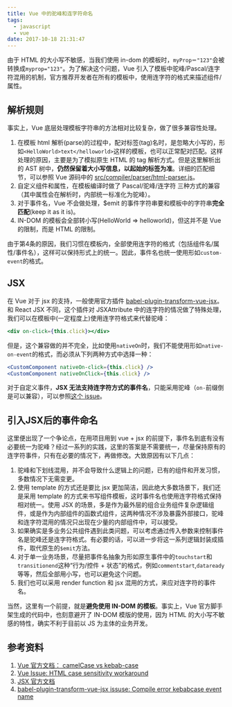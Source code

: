```yaml
---
title: Vue 中的驼峰和连字符命名
tags:
  - javascript
  - vue
date: 2017-10-18 21:31:47
---
```



由于 HTML 的大小写不敏感，当我们使用 in-dom 的模板时，`myProp＝"123"`会被转换成`myprop="123"`。为了解决这个问题，Vue 引入了模板中驼峰/Pascal/连字符混用的机制，官方推荐开发者在所有的模板中，使用连字符的格式来描述组件/属性。

<!-- more -->
## 解析规则
事实上，Vue 底层处理模板字符串的方法相对比较复杂，做了很多兼容性处理。
1. 在模板 html 解析(parse)的过程中，配对标签(tag)名时，是忽略大小写的，形如`<HelloWorld>text</helloworld>`这样的模板，也可以正常配对匹配。这样处理的原因，主要是为了模拟原生 HTML 的 tag 解析方式。但是这里解析出的 AST 树中，**仍然保留着大小写信息，以起始的标签为准**。详细的匹配细节，可以参照 Vue 源码中的 [src/compiler/parser/html-parser.js](https://github.com/vuejs/vue/blob/08bc7595fd57f8f52db83ae1b6bc9b7a33cdd4f9/src/compiler/parser/html-parser.js)。
2. 自定义组件和属性，在模板编译时做了 Pascal/驼峰/连字符 三种方式的兼容（其中属性会在解析时，内部统一标准化为驼峰）。
3. 对于事件名，Vue 不会做处理，$emit 的事件字符串要和模板中的字符串**完全匹配**(keep it as it is)。
4. IN-DOM 的模板会全部转小写(HelloWorld => helloworld)，但这并不是 Vue 的限制，而是 HTML 的限制。

由于第4条的原因，我们习惯在模板内，全部使用连字符的格式（包括组件名/属性/事件名），这样可以保持形式上的统一。因此，事件名也统一使用形如`custom-event`的格式。

## JSX
在 Vue 对于 jsx 的支持，一般使用官方插件 [babel-plugin-transform-vue-jsx](https://github.com/vuejs/babel-plugin-transform-vue-jsx)。和 React JSX 不同，这个插件对 JSXAttribute 中的连字符的情况做了特殊处理，我们可以在模板中(一定程度上)使用连字符格式来代替驼峰：
```jsx
<div on-click={this.click}></div>
```
但是，这个兼容做的并不完全，比如使用`nativeOn`时，我们不能使用形如`native-on-event`的格式，而必须从下列两种方式中选择一种：
```jsx
<CustomComponent nativeOn-click={this.click} />
<CustomComponent nativeOnClick={this.click} />
```
对于自定义事件，**JSX 无法支持连字符方式的事件名**，只能采用驼峰（`on-`前缀倒是可以兼容），可以参照[这个 issue](https://github.com/vuejs/babel-plugin-transform-vue-jsx/issues/20)。

## 引入JSX后的事件命名
这里便出现了一个争论点，在用项目用到 vue + jsx 的前提下，事件名到底有没有必要统一为驼峰？经过一系列的实践，这里的答案是不需要统一，尽量保持原有的连字符事件，只有在必要的情况下，再做修改。大致原因有以下几点：
1. 驼峰和下划线混用，并不会导致什么逻辑上的问题，已有的组件和开发习惯，多数情况下无需变更。
2. 使用 template 的方式还是要比 jsx 更加简洁，因此绝大多数场景下，我们还是采用 template 的方式来书写组件模板，这时事件名也使用连字符格式保持相对统一。使用 JSX 的场景，多是作为最外层的组合业务组件复杂逻辑组件，或是作为内部组件的函数式组件，这两种情况不涉及暴露外部接口，驼峰和连字符混用的情况只出现在少量的内部组件中，可以接受。
3. 如果确实是多业务公共组件遇到此类问题，可以考虑通过传入参数来控制事件名是驼峰还是连字符格式。有必要的话，可以进一步将这一系列逻辑封装成插件，取代原生的`$emit`方法。
4. 对于单一业务场景，尽量把事件名抽象为形如原生事件中的`touchstart`和`transitionend`这种“行为/控件 + 状态”的格式，例如`commentstart`,`dataready`等等，然后全部用小写，也可以避免这个问题。
5. 我们也可以采用 render function 和 jsx 混用的方式，来应对连字符的事件名。

当然，这里有一个前提，就是**避免使用 IN-DOM 的模板**。事实上，Vue 官方脚手架生成的代码中，也刻意避开了 IN-DOM 模版的使用，因为 HTML 的大小写不敏感的特性，确实不利于目前以 JS 为主体的业务开发。

## 参考资料
1. [Vue 官方文档： camelCase vs kebab-case](https://vuejs.org/v2/guide/components.html#camelCase-vs-kebab-case)
2. [Vue Issue: HTML case sensitivity workaround](https://github.com/vuejs/vue/issues/2308)
3. [JSX 官方文档](https://facebook.github.io/jsx/)
4. [babel-plugin-transform-vue-jsx issuse: Compile error kebabcase event name](https://github.com/vuejs/babel-plugin-transform-vue-jsx/issues/20)
